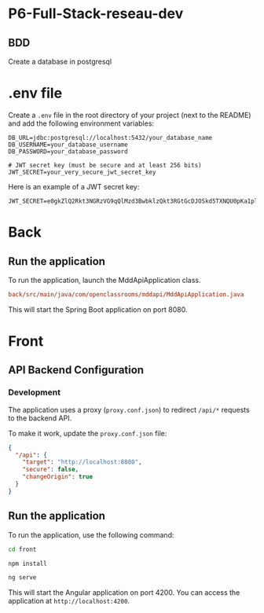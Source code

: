 # P6-Full-Stack-reseau-dev

## BDD

Create a database in postgresql

# .env file

Create a `.env` file in the root directory of your project (next to the README) and add the following environment variables:

```env
DB_URL=jdbc:postgresql://localhost:5432/your_database_name
DB_USERNAME=your_database_username
DB_PASSWORD=your_database_password

# JWT secret key (must be secure and at least 256 bits)
JWT_SECRET=your_very_secure_jwt_secret_key
```

Here is an example of a JWT secret key:

```env
JWT_SECRET=e0gkZlQ2Rkt3NGRzVG9qQlMzd3BwbklzQkt3RGtGcDJOSkd5TXNQU0pKa1plb2w3c2ViNHBLcDFvZ3NHOVpLMG1EVlFkQUc1RkpWVFhYTWd4YlpibE5jcUdPZ01rRzlURQ==
```

# Back
## Run the application

To run the application, launch the MddApiApplication class.

```ini
back/src/main/java/com/openclassrooms/mddapi/MddApiApplication.java
```

This will start the Spring Boot application on port 8080.

# Front

## API Backend Configuration

### Development

The application uses a proxy (`proxy.conf.json`) to redirect `/api/*` requests to the backend API.

To make it work, update the `proxy.conf.json` file:

```json
{
  "/api": {
    "target": "http://localhost:8080",
    "secure": false,
    "changeOrigin": true
  }
}
```

## Run the application

To run the application, use the following command:

```bash
cd front 
```

```bash
npm install
```

```bash
ng serve
```

This will start the Angular application on port 4200.
You can access the application at `http://localhost:4200`.






